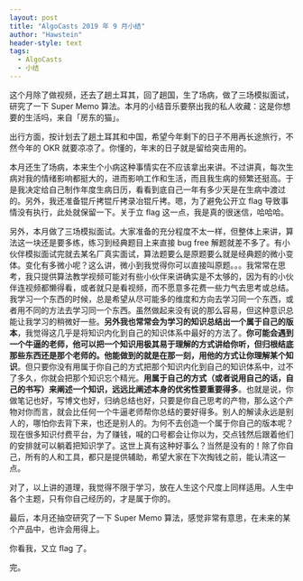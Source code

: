 ```yaml
---
layout: post
title: "AlgoCasts 2019 年 9 月小结"
author: "Hawstein"
header-style: text
tags:
  - AlgoCasts
  - 小结
---
```


这个月除了做视频，还去了趟土耳其，回了趟国，生了场病，做了三场模拟面试，研究了一下 Super Memo 算法。本月的小结音乐要祭出我的私人收藏：这是你想要的生活吗，来自「房东的猫」。

出行方面，按计划去了趟土耳其和中国，希望今年剩下的日子不用再长途旅行，不然今年的 OKR 就要凉凉了。你懂的，年末的日子就是留给突击用的。

本月还生了场病，本来生个小病这种事情实在不应该拿出来讲。不过讲真，每次生病对我的情绪影响都挺大的，进而影响工作和生活，而且我生病的频繁还挺高。于是我决定给自己制作年度生病日历，看看到底自己一年有多少天是在生病中渡过的。另外，我还准备锟斤拷锟斤拷录冶锟斤拷。嗯，为了避免公开立 flag 导致事情没有执行，此处就保留一下。关于立 flag 这一点，我是真的很迷信，哈哈哈。

另外，本月做了三场模拟面试。大家准备的充分程度不太一样，但整体上来讲，算法这一块还是要多练，练习到经典题目上来直接 bug free 解题就差不多了。有小伙伴模拟面试完就去某名厂真实面试，算法题要么是原题要么就是经典题的微小变体。变化有多微小呢？这么讲，微小到我觉得你可以直接叫原题。。。我常常在思考，我只提供算法教学视频可能对有些小伙伴来讲确实是不太够的，因为有的小伙伴连视频都懒得看，或者就只是看视频，而不愿意多花费一些力气去思考或总结。我学习一个东西的时候，总是希望从尽可能多的维度和方向去学习同一个东西，或者用不同的方法去学习同一个东西。虽然做起来没有说的那么容易，但这种意识总能让我学习的稍微好一些。**另外我也常常会为学习的知识总结出一个属于自己的版本**，我觉得这几乎是将知识内化到自己的知识体系中最好的方法了。**你可能会遇到一个牛逼的老师，他可以把一个知识用极其易于理解的方式讲给你听，但归根结底那些东西还是那个老师的。他能做到的就是在那一刻，用他的方式让你理解某个知识**。但只要你没有用属于你自己的方式把那个知识内化到自己的知识体系中，过不了多久，你就会把那个知识忘个精光。**用属于自己的方式（或者说用自己的话，自己的书写）来阐述一个知识，远远比阐述本身的优劣性要重要得多**。也就是说，你做笔记也好，写博文也好，归纳总结也好，只要是你自己思考的产物，那么这个产物对你而言，就会比任何一个牛逼老师帮你总结的要好得多。别人的解读永远是别人的，哪怕你去背下来，也还是别人的。为何不去创造一个属于你自己的版本呢？现在很多知识付费平台，为了赚钱，喊的口号都会让你以为，交点钱然后跟着他们的安排就可以躺着把知识学了。这世上真有这种好事么？当然是没有的！除了你自己，所有的人和工具，都只是提供辅助，希望大家在下次掏钱之前，能认清这一点。

对了，以上讲的道理，我觉得不限于学习，放在人生这个尺度上同样适用。人生中各个主题，只有你自己经历的，才是属于你的。

最后，本月还抽空研究了一下 Super Memo 算法，感觉非常有意思，在未来的某个产品中，也许会用得上。

你看我，又立 flag 了。

完。
